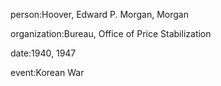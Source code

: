 person:Hoover, Edward P. Morgan, Morgan

organization:Bureau, Office of Price Stabilization

date:1940, 1947

event:Korean War

